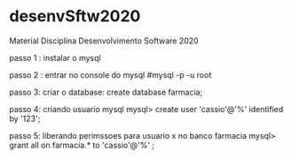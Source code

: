 # desenvSftw2020
Material Disciplina Desenvolvimento Software 2020


passo 1 : instalar o mysql

passo 2 : entrar no console do mysql
#mysql -p -u root

passo 3: criar o database: 
create database farmacia;

passo 4:
criando usuario mysql
mysql> create user 'cassio'@'%' identified by '123';

passo 5: liberando perimssoes para usuario x no banco farmacia
mysql> grant all on farmacia.* to 'cassio'@'%' ;

